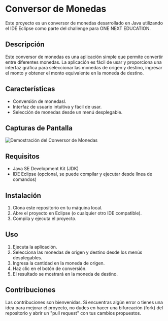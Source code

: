 # Conversor de Monedas

Este proyecto es un conversor de monedas desarrollado en Java utilizando el IDE Eclipse como parte del challenge para ONE NEXT EDUCATION.

## Descripción

Este conversor de monedas es una aplicación simple que permite convertir entre diferentes monedas. La aplicación es fácil de usar y proporciona una interfaz gráfica para seleccionar las monedas de origen y destino, ingresar el monto y obtener el monto equivalente en la moneda de destino.

## Características

- Conversión de monedasl.
- Interfaz de usuario intuitiva y fácil de usar.
- Selección de monedas desde un menú desplegable.

## Capturas de Pantalla

![Demostración del Conversor de Monedas](/blob/main/Conversor.gif)

## Requisitos

- Java SE Development Kit (JDK)
- IDE Eclipse (opcional, se puede compilar y ejecutar desde línea de comandos)

## Instalación

1. Clona este repositorio en tu máquina local.
2. Abre el proyecto en Eclipse (o cualquier otro IDE compatible).
3. Compila y ejecuta el proyecto.

## Uso

1. Ejecuta la aplicación.
2. Selecciona las monedas de origen y destino desde los menús desplegables.
3. Ingresa la cantidad en la moneda de origen.
4. Haz clic en el botón de conversión.
5. El resultado se mostrará en la moneda de destino.

## Contribuciones

Las contribuciones son bienvenidas. Si encuentras algún error o tienes una idea para mejorar el proyecto, no dudes en hacer una bifurcación (fork) del repositorio y abrir un "pull request" con tus cambios propuestos.
